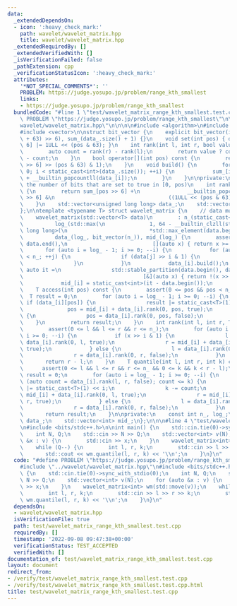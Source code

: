 ```yaml
---
data:
  _extendedDependsOn:
  - icon: ':heavy_check_mark:'
    path: wavelet/wavelet_matrix.hpp
    title: wavelet/wavelet_matrix.hpp
  _extendedRequiredBy: []
  _extendedVerifiedWith: []
  _isVerificationFailed: false
  _pathExtension: cpp
  _verificationStatusIcon: ':heavy_check_mark:'
  attributes:
    '*NOT_SPECIAL_COMMENTS*': ''
    PROBLEM: https://judge.yosupo.jp/problem/range_kth_smallest
    links:
    - https://judge.yosupo.jp/problem/range_kth_smallest
  bundledCode: "#line 1 \"test/wavelet_matrix_range_kth_smallest.test.cpp\"\n#define\
    \ PROBLEM \"https://judge.yosupo.jp/problem/range_kth_smallest\"\n\n#line 1 \"\
    wavelet/wavelet_matrix.hpp\"\n\n\n\n#include <algorithm>\n#include <cassert>\n\
    #include <vector>\n\nstruct bit_vector {\n    explicit bit_vector(int n) : data_((n\
    \ + 63) >> 6), sum_(data_.size() + 1) {}\n    void set(int pos) { data_[pos >>\
    \ 6] |= 1ULL << (pos & 63); }\n    int rank(int l, int r, bool value) const {\n\
    \        auto count = rank(r) - rank(l);\n        return value ? count : r - l\
    \ - count;\n    }\n    bool operator[](int pos) const {\n        return static_cast<bool>(data_[pos\
    \ >> 6] >> (pos & 63) & 1);\n    }\n    void build() {\n        for (auto i =\
    \ 0; i < static_cast<int>(data_.size()); ++i) {\n            sum_[i + 1] = sum_[i]\
    \ + __builtin_popcountll(data_[i]);\n        }\n    }\n\nprivate:\n    // Returns\
    \ the number of bits that are set to true in [0, pos)\n    int rank(int pos) const\
    \ {\n        return sum_[pos >> 6] +\n               __builtin_popcountll(data_[pos\
    \ >> 6] &\n                                    ((1ULL << (pos & 63)) - 1ULL));\n\
    \    }\n    std::vector<unsigned long long> data_;\n    std::vector<int> sum_;\n\
    };\n\ntemplate <typename T> struct wavelet_matrix {\n    // data must not be empty\n\
    \    wavelet_matrix(std::vector<T> data)\n        : n_(static_cast<int>(data.size())),\n\
    \          log_(std::max(\n              1, 64 - __builtin_clzll(static_cast<unsigned\
    \ long long>(\n                          *std::max_element(data.begin(), data.end()))))),\n\
    \          data_(log_, bit_vector(n_)), mid_(log_) {\n        assert(std::all_of(data.begin(),\
    \ data.end(),\n                           [](auto x) { return x >= 0; }));\n \
    \       for (auto i = log_ - 1; i >= 0; --i) {\n            for (auto j = 0; j\
    \ < n_; ++j) {\n                if (data[j] >> i & 1) {\n                    data_[i].set(j);\n\
    \                }\n            }\n            data_[i].build();\n           \
    \ auto it =\n                std::stable_partition(data.begin(), data.end(),\n\
    \                                      [&](auto x) { return !(x >> i & 1); });\n\
    \            mid_[i] = static_cast<int>(it - data.begin());\n        }\n    }\n\
    \    T access(int pos) const {\n        assert(0 <= pos && pos < n_);\n      \
    \  T result = 0;\n        for (auto i = log_ - 1; i >= 0; --i) {\n           \
    \ if (data_[i][pos]) {\n                result |= static_cast<T>(1) << i;\n  \
    \              pos = mid_[i] + data_[i].rank(0, pos, true);\n            } else\
    \ {\n                pos = data_[i].rank(0, pos, false);\n            }\n    \
    \    }\n        return result;\n    }\n    int rank(int l, int r, T x) const {\n\
    \        assert(0 <= l && l <= r && r <= n_);\n        for (auto i = log_ - 1;\
    \ i >= 0; --i) {\n            if (x >> i & 1) {\n                l = mid_[i] +\
    \ data_[i].rank(0, l, true);\n                r = mid_[i] + data_[i].rank(0, r,\
    \ true);\n            } else {\n                l = data_[i].rank(0, l, false);\n\
    \                r = data_[i].rank(0, r, false);\n            }\n        }\n \
    \       return r - l;\n    }\n    T quantile(int l, int r, int k) const {\n  \
    \      assert(0 <= l && l <= r && r <= n_ && 0 <= k && k < r - l);\n        T\
    \ result = 0;\n        for (auto i = log_ - 1; i >= 0; --i) {\n            if\
    \ (auto count = data_[i].rank(l, r, false); count <= k) {\n                result\
    \ |= static_cast<T>(1) << i;\n                k -= count;\n                l =\
    \ mid_[i] + data_[i].rank(0, l, true);\n                r = mid_[i] + data_[i].rank(0,\
    \ r, true);\n            } else {\n                l = data_[i].rank(0, l, false);\n\
    \                r = data_[i].rank(0, r, false);\n            }\n        }\n \
    \       return result;\n    }\n\nprivate:\n    const int n_, log_;\n    std::vector<bit_vector>\
    \ data_;\n    std::vector<int> mid_;\n};\n\n\n#line 4 \"test/wavelet_matrix_range_kth_smallest.test.cpp\"\
    \n#include <bits/stdc++.h>\n\nint main() {\n    std::cin.tie(0)->sync_with_stdio(0);\n\
    \    int N, Q;\n    std::cin >> N >> Q;\n    std::vector<int> v(N);\n    for (auto\
    \ &x : v) {\n        std::cin >> x;\n    }\n    wavelet_matrix<int> wm(std::move(v));\n\
    \    while (Q--) {\n        int l, r, k;\n        std::cin >> l >> r >> k;\n \
    \       std::cout << wm.quantile(l, r, k) << '\\n';\n    }\n}\n"
  code: "#define PROBLEM \"https://judge.yosupo.jp/problem/range_kth_smallest\"\n\n\
    #include \"../wavelet/wavelet_matrix.hpp\"\n#include <bits/stdc++.h>\n\nint main()\
    \ {\n    std::cin.tie(0)->sync_with_stdio(0);\n    int N, Q;\n    std::cin >>\
    \ N >> Q;\n    std::vector<int> v(N);\n    for (auto &x : v) {\n        std::cin\
    \ >> x;\n    }\n    wavelet_matrix<int> wm(std::move(v));\n    while (Q--) {\n\
    \        int l, r, k;\n        std::cin >> l >> r >> k;\n        std::cout <<\
    \ wm.quantile(l, r, k) << '\\n';\n    }\n}\n"
  dependsOn:
  - wavelet/wavelet_matrix.hpp
  isVerificationFile: true
  path: test/wavelet_matrix_range_kth_smallest.test.cpp
  requiredBy: []
  timestamp: '2022-09-08 09:47:38+00:00'
  verificationStatus: TEST_ACCEPTED
  verifiedWith: []
documentation_of: test/wavelet_matrix_range_kth_smallest.test.cpp
layout: document
redirect_from:
- /verify/test/wavelet_matrix_range_kth_smallest.test.cpp
- /verify/test/wavelet_matrix_range_kth_smallest.test.cpp.html
title: test/wavelet_matrix_range_kth_smallest.test.cpp
---
```

